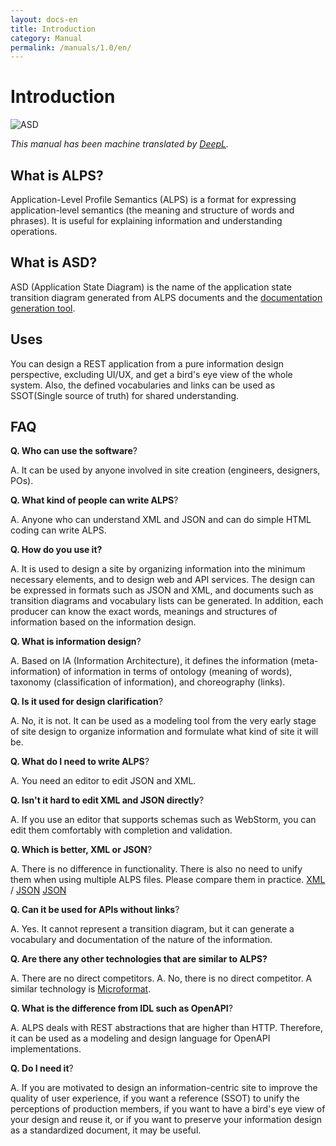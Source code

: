 ```yaml
---
layout: docs-en
title: Introduction
category: Manual
permalink: /manuals/1.0/en/
---
```

# Introduction

![ASD](https://alps-asd.github.io/app-state-diagram/blog/profile.svg)

*This manual has been machine translated by [DeepL](www.DeepL.com/Translator).*

## What is ALPS?

Application-Level Profile Semantics (ALPS) is a format for expressing application-level semantics (the meaning and structure of words and phrases). It is useful for explaining information and understanding operations.

## What is ASD?

ASD (Application State Diagram) is the name of the application state transition diagram generated from ALPS documents and the [documentation generation tool](https://github.com/alps-asd/app-state-diagram).


## Uses

You can design a REST application from a pure information design perspective, excluding UI/UX, and get a bird's eye view of the whole system. Also, the defined vocabularies and links can be used as SSOT(Single source of truth) for shared understanding.

## FAQ

<strong>Q. Who can use the software</strong>?

A. It can be used by anyone involved in site creation (engineers, designers, POs).

<strong>Q. What kind of people can write ALPS</strong>?

A. Anyone who can understand XML and JSON and can do simple HTML coding can write ALPS.

<strong>Q. How do you use it?</strong>

A. It is used to design a site by organizing information into the minimum necessary elements, and to design web and API services. The design can be expressed in formats such as JSON and XML, and documents such as transition diagrams and vocabulary lists can be generated. In addition, each producer can know the exact words, meanings and structures of information based on the information design.

<strong>Q. What is information design</strong>?

A. Based on IA (Information Architecture), it defines the information (meta-information) of information in terms of ontology (meaning of words), taxonomy (classification of information), and choreography (links).

<strong>Q. Is it used for design clarification</strong>?

A. No, it is not. It can be used as a modeling tool from the very early stage of site design to organize information and formulate what kind of site it will be.

<strong>Q. What do I need to write ALPS</strong>?

A. You need an editor to edit JSON and XML.

<strong>Q. Isn't it hard to edit XML and JSON directly</strong>?

A. If you use an editor that supports schemas such as WebStorm, you can edit them comfortably with completion and validation.

<strong>Q. Which is better, XML or JSON</strong>?

A. There is no difference in functionality. There is also no need to unify them when using multiple ALPS files. Please compare them in practice. [XML](https://github.com/koriym/app-state-diagram/blob/master/docs/blog/profile.xml) / [JSON](https://github.com/koriym/app-state-diagram/blob/master/docs/blog/profile.xml) [JSON](https://github.com/koriym/app-state-diagram/blob/master/docs/blog/profile.json)

<strong>Q. Can it be used for APIs without links</strong>?

A. Yes. It cannot represent a transition diagram, but it can generate a vocabulary and documentation of the nature of the information.

<strong>Q. Are there any other technologies that are similar to ALPS?</strong>

A. There are no direct competitors. A. No, there is no direct competitor. A similar technology is [Microformat](http://www.asahi-net.or.jp/~ax2s-kmtn/internet/rec-owl-features-20040210.html).

<strong>Q. What is the difference from IDL such as OpenAPI</strong>?

A. ALPS deals with REST abstractions that are higher than HTTP. Therefore, it can be used as a modeling and design language for OpenAPI implementations.

<strong>Q. Do I need it</strong>?

A. If you are motivated to design an information-centric site to improve the quality of user experience, if you want a reference (SSOT) to unify the perceptions of production members, if you want to have a bird's eye view of your design and reuse it, or if you want to preserve your information design as a standardized document, it may be useful.
